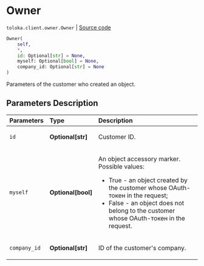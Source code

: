 # Owner
`toloka.client.owner.Owner` | [Source code](https://github.com/Toloka/toloka-kit/blob/v0.1.26/src/client/owner.py#L4)

```python
Owner(
    self,
    *,
    id: Optional[str] = None,
    myself: Optional[bool] = None,
    company_id: Optional[str] = None
)
```

Parameters of the customer who created an object.

## Parameters Description

| Parameters | Type | Description |
| :----------| :----| :-----------|
`id`|**Optional\[str\]**|<p>Customer ID.</p>
`myself`|**Optional\[bool\]**|<p>An object accessory marker. Possible values:<ul><li>True - an object created by the customer whose OAuth-токен in the request;</li><li>False - an object does not belong to the customer whose OAuth-токен in the request.</li></ul></p>
`company_id`|**Optional\[str\]**|<p>ID of the customer&#x27;s company.</p>
